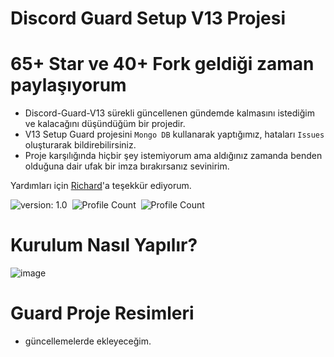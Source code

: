 # Discord Guard Setup V13 Projesi

# 65+ Star ve 40+ Fork geldiği zaman paylaşıyorum
- Discord-Guard-V13 sürekli güncellenen gündemde kalmasını istediğim ve kalacağını düşündüğüm bir projedir.
- V13 Setup Guard projesini `Mongo DB` kullanarak yaptığımız, hataları `Issues` oluşturarak bildirebilirsiniz.
- Proje karşılığında hiçbir şey istemiyorum ama aldığınız zamanda benden olduğuna dair ufak bir imza bırakırsanız sevinirim.

Yardımları için [Richard](https://github.com/belaliyim)'a teşekkür ediyorum.

![version: 1.0](https://img.shields.io/badge/Version-1.0-informational&color=yellow)&nbsp;
![Profile Count](https://komarev.com/ghpvc/?username=floxyshu&color=blue)&nbsp;
![Profile Count](https://komarev.com/ghpvc/?username=discord-guard-v13&label=Project%20visits&color=blueviolet)&nbsp;

# Kurulum Nasıl Yapılır?
![image](https://user-images.githubusercontent.com/97298322/170819492-8125ed0e-1066-40b6-8810-991e44c46e9d.png)

# Guard Proje Resimleri
- güncellemelerde ekleyeceğim.
